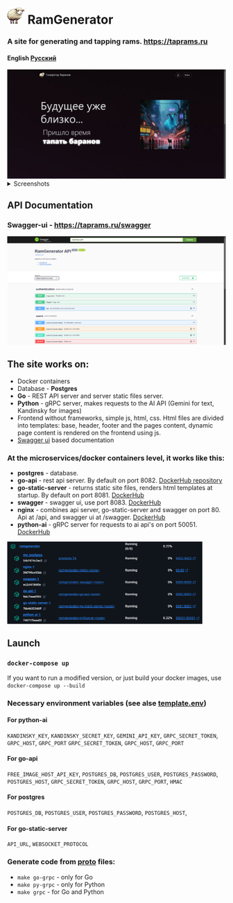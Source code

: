 # [<img src="images/icon512.png" width="40"/>](https://taprams.ru) RamGenerator
### A site for generating and tapping rams. https://taprams.ru

#### English [Русский](README-RU.md )

<img src="images/index.png" width="600" alt="main page screenshot"/>

<details><summary>Screenshots</summary>

<img src="images/top.png" width=600 alt="top rams section screenshot"/>
<img src="images/ram.png" width=600 alt="ram page screenshot"/>
<img src="images/generate-ram.png" width="600" alt="generate ram page screenshot"/>

</details>

## API Documentation
### Swagger-ui - https://taprams.ru/swagger
[<img src="images/swagger.png" width="600"/>](https://taprams.ru/swagger)

## The site works on:
* Docker containers
* Database - **Postgres**
* **Go** - REST API server and server static files server.
* **Python** - gRPC server, makes requests to the AI API (Gemini for text, Kandinsky for images)
* Frontend without frameworks, simple js, html, css. Html files are divided into templates: base, header, footer and the
  pages content, dynamic page content is rendered on the frontend using js.
* [Swagger ui](https://taprams.ru/swagger) based documentation

### At the microservices/docker containers level, it works like this:
* **postgres** - database.
* **go-api** - rest api server. By default on port 8082. [DockerHub repository](https://hub.docker.com/repository/docker/kalashnik/ramgenerator-go-api)
* **go-static-server** - returns static site files, renders html templates at startup. By default on port 8081. [DockerHub](https://hub.docker.com/repository/docker/kalashnik/ramgenerator-go-static-server)
* **swagger** - swagger ui, use port 8083. [DockerHub](https://hub.docker.com/repository/docker/kalashnik/ramgenerator-swagger)
* **nginx** - combines api server, go-static-server and swagger on port 80. Api at /api, and swagger ui at /swagger. [DockerHub](https://hub.docker.com/repository/docker/kalashnik/ramgenerator-nginx)
* **python-ai** - gRPC server for requests to ai api's on port 50051. [DockerHub](https://hub.docker.com/repository/docker/kalashnik/ramgenerator-python-ai)

[<img src="images/docker.png" width="450"/>](images/docker.png)

## Launch
### `docker-compose up`
If you want to run a modified version, or just build your docker images, use `docker-compose up --build`

### Necessary environment variables (see alse [template.env](template.env))
#### For python-ai
`KANDINSKY_KEY`, `KANDINSKY_SECRET_KEY`, `GEMINI_API_KEY`, `GRPC_SECRET_TOKEN`, `GRPC_HOST`, `GRPC_PORT`
`GRPC_SECRET_TOKEN`, `GRPC_HOST`, `GRPC_PORT`

#### For go-api
`FREE_IMAGE_HOST_API_KEY`, `POSTGRES_DB`, `POSTGRES_USER`, `POSTGRES_PASSWORD`, `POSTGRES_HOST`,
`GRPC_SECRET_TOKEN`, `GRPC_HOST`, `GRPC_PORT`, `HMAC`

#### For postgres
`POSTGRES_DB`, `POSTGRES_USER`, `POSTGRES_PASSWORD`, `POSTGRES_HOST`,

#### For go-static-server
`API_URL`, `WEBSOCKET_PROTOCOL`

### Generate code from [proto](proto/ram_generator.proto) files:
* `make go-grpc` - only for Go
* `make py-grpc` - only for Python
* `make grpc` - for Go and Python
